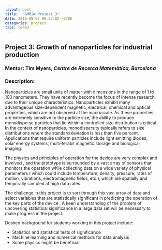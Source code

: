 ```yaml
---
layout: post
title:  "GMMIW Project 3"
date: 2016-08-07 00:22:02 -0700
categories: project
tags: team3
---
```

## Project 3: Growth of nanoparticles for industrial production

### Mentor: Tim Myers, *Centre de Recerca Matemàtica, Barcelona*

### Description: 
Nanoparticles are small units of matter with dimensions in the range of 1 to 100 nanometers. They have recently become the focus of intense research due to their unique characteristics. Nanoparticles exhibit many advantageous size-dependent magnetic, electrical, chemical and optical properties, which are not observed at the macroscale. As these properties are extremely sensitive to the particle size, the ability to produce monodisperse particles that lie within a controlled size distribution is critical. In the context of nanoparticles, monodispersity typically refers to size distributions where the standard deviation is less than five percent. Applications that require uniform particles include light emitting diodes, solar energy systems, multi-terabit magnetic storage and biological imaging.

The physics and principles of operation for the device are very complex and
involved , and the prototype is surrounded by a vast array of sensors that
monitors the operation while collecting data on a wide variety of physical
parameters ( which could include temperature, density, pressure, rates of
motion, vibrations, electromagnetic fields, etc.), which are spatially and
temporally sampled at high data rates. 

The challenge in this project is to sort through this vast array of data and
select variables that are statistically significant in predicting the operation
of the key parts of the device .  A keen understanding of the problem of
uncovering statistical significance in a large data set will be necessary to
make progress in the project. 

Desired background for students working in this project include:

* Statistics and statistical tests of significance
* Machine learning and numerical methods for data analysis
* Some physics might be beneficial
